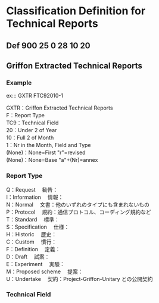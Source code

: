 # Classification Definition for Technical Reports

## Def 900 25 0 28 10 20

## Griffon Extracted Technical Reports

### Example

ex::: GXTR FTC92010-1

GXTR：Griffon Extracted Technical Reports  
F：Report Type  
TC9：Technical Field  
20：Under 2 of Year  
10：Full 2 of Month  
1：Nr in the Month, Field and Type  
(None)：None=First "r"=revised  
(None)：None=Base "a"+(Nr)=annex

### Report Type

Q：Request 　勧告：  
I：Information 　情報：  
N：Normal 　文書：他のいずれのタイプにも含まれないもの  
P：Protocol 　規約：通信プロトコル、コーディング規約など  
T：Standard 　標準：  
S：Specification 　仕様：  
H：Historic 　歴史：  
C：Custom 　慣行：  
F：Definition 　定義：  
D：Draft 　試案：  
E：Experiment 　実験：  
M：Proposed scheme 　提案：  
U：Undertake 　契約：Project-Griffon-Unitary との公開契約

### Technical Field
